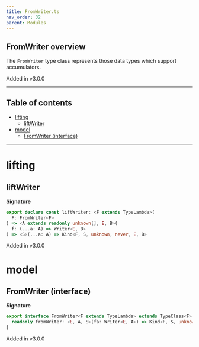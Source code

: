 ```yaml
---
title: FromWriter.ts
nav_order: 32
parent: Modules
---
```


## FromWriter overview

The `FromWriter` type class represents those data types which support accumulators.

Added in v3.0.0

---

<h2 class="text-delta">Table of contents</h2>

- [lifting](#lifting)
  - [liftWriter](#liftwriter)
- [model](#model)
  - [FromWriter (interface)](#fromwriter-interface)

---

# lifting

## liftWriter

**Signature**

```ts
export declare const liftWriter: <F extends TypeLambda>(
  F: FromWriter<F>
) => <A extends readonly unknown[], E, B>(
  f: (...a: A) => Writer<E, B>
) => <S>(...a: A) => Kind<F, S, unknown, never, E, B>
```

Added in v3.0.0

# model

## FromWriter (interface)

**Signature**

```ts
export interface FromWriter<F extends TypeLambda> extends TypeClass<F> {
  readonly fromWriter: <E, A, S>(fa: Writer<E, A>) => Kind<F, S, unknown, never, E, A>
}
```

Added in v3.0.0
